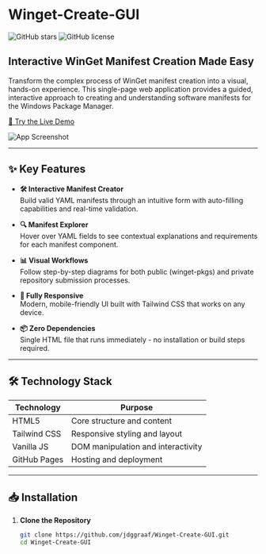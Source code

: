 # Winget-Create-GUI

![GitHub stars](https://img.shields.io/github/stars/jdggraaf/Winget-Create-GUI)
![GitHub license](https://img.shields.io/github/license/jdggraaf/Winget-Create-GUI)

## Interactive WinGet Manifest Creation Made Easy

Transform the complex process of WinGet manifest creation into a visual, hands-on experience. This single-page web application provides a guided, interactive approach to creating and understanding software manifests for the Windows Package Manager.

[🚀 Try the Live Demo](https://jdggraaf.github.io/Winget-Create-GUI/)

![App Screenshot](https://via.placeholder.com/800x500/0284c7/ffffff?text=Interactive+GUI+Preview)

---

## ✨ Key Features

- **🛠️ Interactive Manifest Creator**  
  Build valid YAML manifests through an intuitive form with auto-filling capabilities and real-time validation.

- **🔍 Manifest Explorer**  
  Hover over YAML fields to see contextual explanations and requirements for each manifest component.

- **📊 Visual Workflows**  
  Follow step-by-step diagrams for both public (winget-pkgs) and private repository submission processes.

- **📱 Fully Responsive**  
  Modern, mobile-friendly UI built with Tailwind CSS that works on any device.

- **📦 Zero Dependencies**  
  Single HTML file that runs immediately - no installation or build steps required.

---

## 🛠️ Technology Stack

| Technology       | Purpose                          |
|------------------|----------------------------------|
| HTML5            | Core structure and content      |
| Tailwind CSS     | Responsive styling and layout   |
| Vanilla JS       | DOM manipulation and interactivity |
| GitHub Pages     | Hosting and deployment          |

---

## 📥 Installation

1. **Clone the Repository**
   ```bash
   git clone https://github.com/jdggraaf/Winget-Create-GUI.git
   cd Winget-Create-GUI
